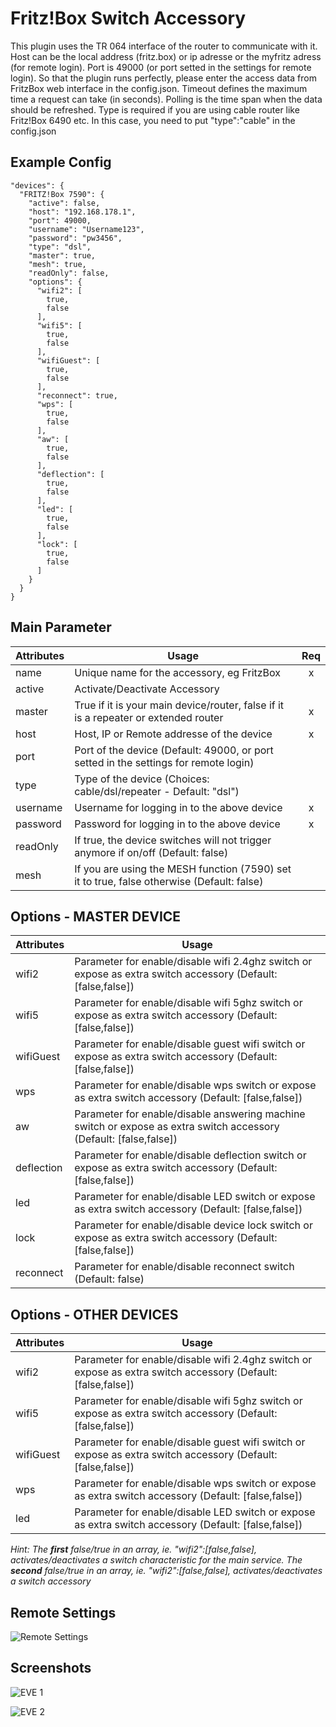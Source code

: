 # Fritz!Box Switch Accessory

This plugin uses the TR 064 interface of the router to communicate with it. Host can be the local address (fritz.box) or ip adresse or the myfritz adress (for remote login). Port is 49000 (or port setted in the settings for remote login). So that the plugin runs perfectly, please enter the access data from FritzBox web interface in the config.json. Timeout defines the maximum time a request can take (in seconds). Polling is the time span when the data should be refreshed. Type is required if you are using cable router like Fritz!Box 6490 etc. In this case, you need to put "type":"cable" in the config.json



## Example Config

```
"devices": {
  "FRITZ!Box 7590": {
    "active": false,
    "host": "192.168.178.1",
    "port": 49000,
    "username": "Username123",
    "password": "pw3456",
    "type": "dsl",
    "master": true,
    "mesh": true,
    "readOnly": false,
    "options": {
      "wifi2": [
        true,
        false
      ],
      "wifi5": [
        true,
        false
      ],
      "wifiGuest": [
        true,
        false
      ],
      "reconnect": true,
      "wps": [
        true,
        false
      ],
      "aw": [
        true,
        false
      ],
      "deflection": [
        true,
        false
      ],
      "led": [
        true,
        false
      ],
      "lock": [
        true,
        false
      ]
    }
  }
}
```



## Main Parameter

| Attributes | Usage | Req |
|------------|-------|:----------:|
| name | Unique name for the accessory, eg FritzBox | x |
| active | Activate/Deactivate Accessory |  |
| master | True if it is your main device/router, false if it is a repeater or extended router | x |
| host       | Host, IP or Remote addresse of the device                    | x |
| port       | Port of the device (Default: 49000, or port setted in the settings for remote login) |  |
| type       | Type of the device (Choices: cable/dsl/repeater - Default: "dsl") |  |
| username   | Username for logging in to the above device                  | x |
| password | Password for logging in to the above device | x |
| readOnly | If true, the device switches will not trigger anymore if on/off (Default: false) | |
| mesh | If you are using the MESH function (7590) set it to true, false otherwise (Default: false) |

## Options - MASTER DEVICE

| Attributes | Usage |
|------------|-------|
| wifi2 | Parameter for enable/disable wifi 2.4ghz switch or expose as extra switch accessory (Default: [false,false]) |
| wifi5 | Parameter for enable/disable wifi 5ghz switch or expose as extra switch accessory (Default: [false,false]) |
| wifiGuest | Parameter for enable/disable guest wifi switch or expose as extra switch accessory (Default: [false,false]) |
| wps | Parameter for enable/disable wps switch or expose as extra switch accessory (Default: [false,false]) |
| aw | Parameter for enable/disable answering machine switch or expose as extra switch accessory (Default: [false,false]) |
| deflection | Parameter for enable/disable deflection switch or expose as extra switch accessory (Default: [false,false]) |
| led | Parameter for enable/disable LED switch or expose as extra switch accessory (Default: [false,false]) |
| lock | Parameter for enable/disable device lock switch or expose as extra switch accessory (Default: [false,false]) |
| reconnect | Parameter for enable/disable reconnect switch (Default: false) |



## Options - OTHER DEVICES

| Attributes | Usage |
|------------|-------|
| wifi2 | Parameter for enable/disable wifi 2.4ghz switch or expose as extra switch accessory (Default: [false,false]) |
| wifi5 | Parameter for enable/disable wifi 5ghz switch or expose as extra switch accessory (Default: [false,false]) |
| wifiGuest | Parameter for enable/disable guest wifi switch or expose as extra switch accessory (Default: [false,false]) |
| wps | Parameter for enable/disable wps switch or expose as extra switch accessory (Default: [false,false]) |
| led | Parameter for enable/disable LED switch or expose as extra switch accessory (Default: [false,false]) |


_Hint: The **first** false/true in an array, ie. "wifi2":[false,false], activates/deactivates a switch characteristic for the main service. The **second** false/true in an array, ie. "wifi2":[false,false], activates/deactivates a switch accessory_

## Remote Settings

![Remote Settings](https://raw.githubusercontent.com/SeydX/homebridge-fritz-platform/master/docs/images/remoteLogin.jpg)



## Screenshots

![EVE 1](https://raw.githubusercontent.com/SeydX/homebridge-fritz-platform/master/images/device_characteristics1.PNG)

![EVE 2](https://raw.githubusercontent.com/SeydX/homebridge-fritz-platform/master/images/device_characteristics2.PNG)
